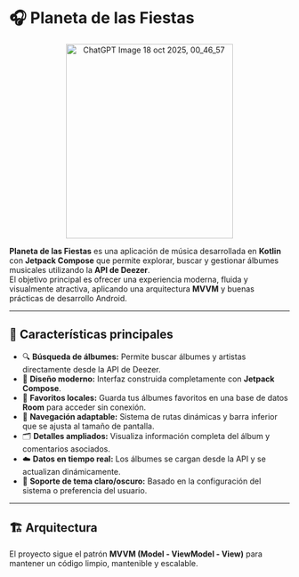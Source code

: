 # 🎧 Planeta de las Fiestas
<p align="center">
<img width="300" height="350" alt="ChatGPT Image 18 oct 2025, 00_46_57" src="https://github.com/user-attachments/assets/cfa9c156-58f0-4ca0-aec7-a350641c6719" />


**Planeta de las Fiestas** es una aplicación de música desarrollada en **Kotlin** con **Jetpack Compose** que permite explorar, buscar y gestionar álbumes musicales utilizando la **API de Deezer**.  
El objetivo principal es ofrecer una experiencia moderna, fluida y visualmente atractiva, aplicando una arquitectura **MVVM** y buenas prácticas de desarrollo Android.

---

## 🌟 Características principales

- 🔍 **Búsqueda de álbumes:** Permite buscar álbumes y artistas directamente desde la API de Deezer.  
- 🎨 **Diseño moderno:** Interfaz construida completamente con **Jetpack Compose**.  
- 💾 **Favoritos locales:** Guarda tus álbumes favoritos en una base de datos **Room** para acceder sin conexión.  
- 🧭 **Navegación adaptable:** Sistema de rutas dinámicas y barra inferior que se ajusta al tamaño de pantalla.  
- 🗂️ **Detalles ampliados:** Visualiza información completa del álbum y comentarios asociados.  
- ☁️ **Datos en tiempo real:** Los álbumes se cargan desde la API y se actualizan dinámicamente.  
- 🌙 **Soporte de tema claro/oscuro:** Basado en la configuración del sistema o preferencia del usuario.  

---

## 🏗️ Arquitectura

El proyecto sigue el patrón **MVVM (Model - ViewModel - View)** para mantener un código limpio, mantenible y escalable.
